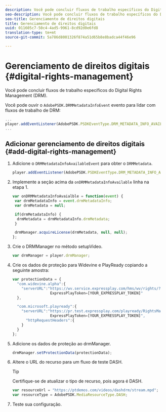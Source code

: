 ```yaml
---
description: Você pode concluir fluxos de trabalho específicos do Digital Rights Management (DRM).
seo-description: Você pode concluir fluxos de trabalho específicos do Digital Rights Management (DRM).
seo-title: Gerenciamento de direitos digitais
title: Gerenciamento de direitos digitais
uuid: 011605c7-50c4-4ad5-9961-8cd92d0e6fd8
translation-type: tm+mt
source-git-commit: 5a786d8001326f874a51d65b8e8badca44f46e96

---
```



# Gerenciamento de direitos digitais {#digital-rights-management}

Você pode concluir fluxos de trabalho específicos do Digital Rights Management (DRM).

Você pode ouvir o `AdobePSDK.DRMMetadataInfoEvent` evento para lidar com fluxos de trabalho de DRM:

```js
... 
player.addEventListener(AdobePSDK.PSDKEventType.DRM_METADATA_INFO_AVAILABLE, onDRMMetadataInfoAvailable);
...
```

## Adicionar gerenciamento de direitos digitais {#add-digital-rights-management}

1. Adicione o `DRMMetadataInfoAvailableEvent` para obter o `DRMMetadata`.

   ```js
   player.addEventListener(AdobePSDK.PSDKEventType.DRM_METADATA_INFO_AVAILABLE, onDRMMetadataInfoAvaialble);
   ```

1. Implemente a seção acima da `onDRMMetadataInfoAvailable` linha na etapa 1.

   ```js
   var onDRMMetadataInfoAvaialble = function(event) { 
    var drmMetadataInfo = event.drmMetadataInfo; 
    var drmMetadata = null; 
   
    if(drmMetadataInfo) { 
     drmMetadata = drmMetadataInfo.drmMetadata; 
    } 
   
    drmManager.acquireLicense(drmMetadata, null, null); 
   };
   ```

1. Crie o DRMManager no método setupVideo.

   ```js
   var drmManager = player.drmManager;
   ```

1. Crie os dados de proteção para Widevine e PlayReady copiando a seguinte amostra:

   ```js
   var protectionData = { 
     "com.widevine.alpha":{ 
       "serverURL":"https://wv.service.expressplay.com/hms/wv/rights/? 
                    ExpressPlayToken=[YOUR_EXPRESSPLAY_TOKEN]"  
     }, 
   
     "com.microsoft.playready":{ 
       "serverURL":"https://pr.test.expressplay.com/playready/RightsManager.asmx? 
                    ExpressPlayToken=[YOUR_EXPRESSPLAY_TOKEN]", 
         "httpRequestHeaders":{ 
       } 
     } 
   };
   ```

1. Adicione os dados de proteção ao drmManager.

   ```js
   drmManager.setProtectionData(protectionData);
   ```

1. Altere o URL do recurso para um fluxo de teste DASH.

   >[!TIP]
   >
   >Certifique-se de atualizar o tipo de recurso, pois agora é DASH.

   ```js
   var resourceUrl = "https://ptdemos.com/videos/dashdrm/stream.mpd"; 
   var resourceType = AdobePSDK.MediaResourceType.DASH;
   ```

1. Teste sua configuração.
